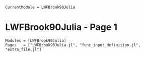 ```@meta
CurrentModule = LWFBrook90Julia
```

# LWFBrook90Julia - Page 1

```@autodocs
Modules = [LWFBrook90Julia]
Pages   = ["LWFBrook90Julia.jl", "func_input_definition.jl", "extra_file.jl"]
```